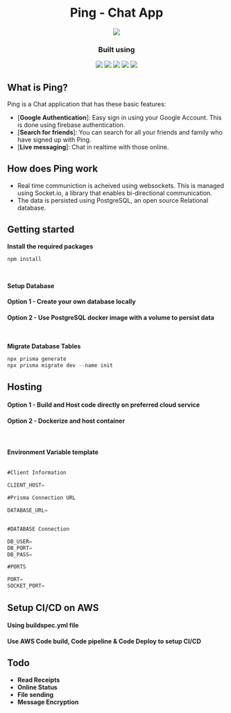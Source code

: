<div align="center">
  <h1>Ping - Chat App</h1>
  <a href="https://github.com/R041T/ping-client"><img src="https://img.shields.io/static/v1?label=Repo&message=Client Side&color=blue" /></a>
  <br />
  <h3>Built using</h3>
  <a href="https://nodejs.org/en"><img src="https://img.shields.io/static/v1?label=&message=Node.js&color=green" /></a>
  <a href="https://www.typescriptlang.org/"><img src="https://img.shields.io/static/v1?label=&message=Typescript&color=blue" /></a>
  <a href="https://www.postgresql.org/"><img src="https://img.shields.io/static/v1?label=&message=PostgreSQL&color=lightblue" /></a>
  <a href="https://aws.amazon.com/"><img src="https://img.shields.io/static/v1?label=&message=Amazon Web Services&color=orange" /></a>
  <a href="https://socket.io/"><img src="https://img.shields.io/static/v1?label=&message=Socket.io&color=gray" /></a>
</div>

## What is Ping?

Ping is a Chat application that has these basic features:

- [**Google Authentication**]: Easy sign in using your Google Account. This is done using firebase authentication.
- [**Search for friends**]: You can search for all your friends and family who have signed up with Ping.
- [**Live messaging**]: Chat in realtime with those online.

## How does Ping work

- Real time communiction is acheived using websockets. This is managed using Socket.io, a library that enables bi-directional communication.
- The data is persisted using PostgreSQL, an open source Relational database.

## Getting started

**Install the required packages**
```ts
npm install
```

</br>

**Setup Database**

**<h4>Option 1 - Create your own database locally </h4>**

**<h4>Option 2 - Use PostgreSQL docker image with a volume to persist data </h4>**

</br>

**Migrate Database Tables**

```ts
npx prisma generate
npx prisma migrate dev --name init
```

## Hosting

**<h4>Option 1 - Build and Host code directly on preferred cloud service</h4>**

**<h4>Option 2 - Dockerize and host container</h4>**

</br>

**<h4>Environment Variable template</h4>**

```ts

#Client Information

CLIENT_HOST=

#Prisma Connection URL

DATABASE_URL=


#DATABASE Connection

DB_USER=
DB_PORT=
DB_PASS=

#PORTS

PORT=
SOCKET_PORT=

```


## Setup CI/CD on AWS
**<h4>Using buildspec.yml file</h4>**

**<h4>Use AWS Code build, Code pipeline & Code Deploy to setup CI/CD</h4>**


## Todo

- **Read Receipts**
- **Online Status**
- **File sending**
- **Message Encryption**
